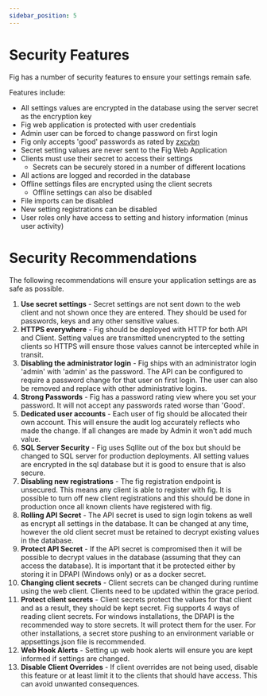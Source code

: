 ```yaml
---
sidebar_position: 5
---
```


# Security Features

Fig has a number of security features to ensure your settings remain safe.

Features include:

- All settings values are encrypted in the database using the server secret as the encryption key
- Fig web application is protected with user credentials
- Admin user can be forced to change password on first login
- Fig only accepts 'good' passwords as rated by [zxcvbn](https://github.com/dropbox/zxcvbn)
- Secret setting values are never sent to the Fig Web Application
- Clients must use their secret to access their settings
  - Secrets can be securely stored in a number of different locations
- All actions are logged and recorded in the database
- Offline settings files are encrypted using the client secrets
  - Offline settings can also be disabled
- File imports can be disabled
- New setting registrations can be disabled
- User roles only have access to setting and history information (minus user activity)

# Security Recommendations

The following recommendations will ensure your application settings are as safe as possible.

1. **Use secret settings** - Secret settings are not sent down to the web client and not shown once they are entered. They should be used for passwords, keys and any other sensitive values.
1. **HTTPS everywhere** - Fig should be deployed with HTTP for both API and Client. Setting values are transmitted unencrypted to the setting clients so HTTPS will ensure those values cannot be intercepted while in transit.
1. **Disabling the administrator login** - Fig ships with an administrator login 'admin' with 'admin' as the password. The API can be configured to require a password change for that user on first login. The user can also be removed and replace with other administrative logins. 
1. **Strong Passwords** - Fig has a password rating view where you set your password. It will not accept any passwords rated worse than 'Good'.
1. **Dedicated user accounts** - Each user of fig should be allocated their own account. This will ensure the audit log accurately reflects who made the change. If all changes are made by Admin it won't add much value.
1. **SQL Server Security** - Fig uses Sqllite out of the box but should be changed to SQL server for production deployments. All setting values are encrypted in the sql database but it is good to ensure that is also secure.
1. **Disabling new registrations** - The fig registration endpoint is unsecured. This means any client is able to register with fig. It is possible to turn off new client registrations and this should be done in production once all known clients have registered with fig.
1. **Rolling API Secret** - The API secret is used to sign login tokens as well as encrypt all settings in the database. It can be changed at any time, however the old client secret must be retained to decrypt existing values in the database.
1. **Protect API Secret** - If the API secret is compromised then it will be possible to decrypt values in the database (assuming that they can access the database). It is important that it be protected either by storing it in DPAPI (Windows only) or as a docker secret.
1. **Changing client secrets** - Client secrets can be changed during runtime using the web client. Clients need to be updated within the grace period.
1. **Protect client secrets** - Client secrets protect the values for that client and as a result, they should be kept secret. Fig supports 4 ways of reading client secrets. For windows installations, the DPAPI is the recommended way to store secrets. It will protect them for the user. For other installations, a secret store pushing to an environment variable or appsettings.json file is recommended.
1. **Web Hook Alerts** - Setting up web hook alerts will ensure you are kept informed if settings are changed.
1. **Disable Client Overrides** - If client overrides are not being used, disable this feature or at least limit it to the clients that should have access. This can avoid unwanted consequences.
